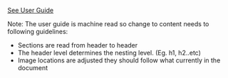 [See User Guide](../server/openstorefront/openstorefront-web/src/main/resources/userhelp.md)

Note: The user guide is machine read so change to content needs to following guidelines:

-  Sections are read from header to header
-  The header level determines the nesting level.  (Eg. h1, h2..etc)
-  Image locations are adjusted they should follow what currently in the document
